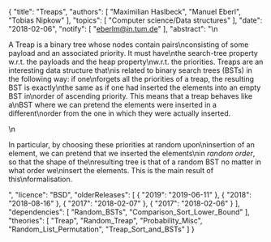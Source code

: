 {
    "title": "Treaps",
    "authors": [
        "Maximilian Haslbeck",
        "Manuel Eberl",
        "Tobias Nipkow"
    ],
    "topics": [
        "Computer science/Data structures"
    ],
    "date": "2018-02-06",
    "notify": [
        "eberlm@in.tum.de"
    ],
    "abstract": "\n<p> A Treap is a binary tree whose nodes contain pairs\nconsisting of some payload and an associated priority. It must have\nthe search-tree property w.r.t. the payloads and the heap property\nw.r.t. the priorities. Treaps are an interesting data structure that\nis related to binary search trees (BSTs) in the following way: if one\nforgets all the priorities of a treap, the resulting BST is exactly\nthe same as if one had inserted the elements into an empty BST in\norder of ascending priority. This means that a treap behaves like a\nBST where we can pretend the elements were inserted in a different\norder from the one in which they were actually inserted. </p>\n<p> In particular, by choosing these priorities at random upon\ninsertion of an element, we can pretend that we inserted the elements\nin <em>random order</em>, so that the shape of the\nresulting tree is that of a random BST no matter in what order we\ninsert the elements. This is the main result of this\nformalisation.</p>",
    "licence": "BSD",
    "olderReleases": [
        {
            "2019": "2019-06-11"
        },
        {
            "2018": "2018-08-16"
        },
        {
            "2017": "2018-02-07"
        },
        {
            "2017": "2018-02-06"
        }
    ],
    "dependencies": [
        "Random_BSTs",
        "Comparison_Sort_Lower_Bound"
    ],
    "theories": [
        "Treap",
        "Random_Treap",
        "Probability_Misc",
        "Random_List_Permutation",
        "Treap_Sort_and_BSTs"
    ]
}